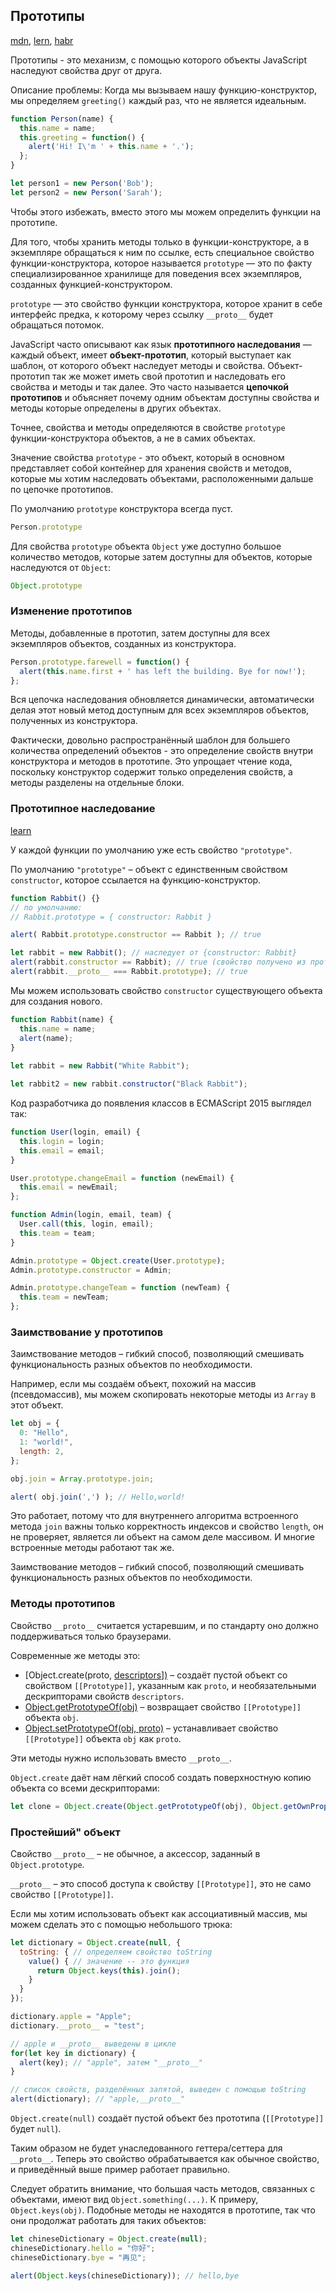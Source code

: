 ## Прототипы

[mdn](https://developer.mozilla.org/ru/docs/Learn/JavaScript/Objects/Object_prototypes), [lern](https://learn.javascript.ru/prototype-inheritance), [habr](https://habr.com/ru/company/otus/blog/685528/)



Прототипы - это механизм, с помощью которого объекты JavaScript наследуют свойства друг от друга. 



Описание проблемы: Когда мы вызываем нашу функцию-конструктор, мы определяем `greeting()` каждый раз, что не является идеальным.

```javascript
function Person(name) {
  this.name = name;
  this.greeting = function() {
    alert('Hi! I\'m ' + this.name + '.');
  };
}

let person1 = new Person('Bob');
let person2 = new Person('Sarah');
```

Чтобы этого избежать, вместо этого мы можем определить функции на прототипе.



Для того, чтобы хранить методы только в функции-конструкторе, а в экземпляре обращаться к ним по ссылке, есть специальное свойство функции-конструктора, которое называется `prototype` — это по факту специализированное хранилище для поведения всех экземпляров, созданных функцией-конструктором.

 `prototype` — это свойство функции конструктора, которое хранит в себе интерфейс предка, к которому через ссылку `__proto__` будет обращаться потомок. 



JavaScript часто описывают как язык **прототипного наследования** — каждый объект, имеет **объект-прототип**, который выступает как шаблон, от которого объект наследует методы и свойства. Объект-прототип так же может иметь свой прототип и наследовать его свойства и методы и так далее. Это часто называется **цепочкой прототипов** и объясняет почему одним объектам доступны свойства и методы которые определены в других объектах.

Точнее, свойства и методы определяются в свойстве `prototype` функции-конструктора объектов, а не в самих объектах.



Значение свойства `prototype` - это объект, который в основном представляет собой контейнер для хранения свойств и методов, которые мы хотим наследовать объектами, расположенными дальше по цепочке прототипов.

По умолчанию `prototype` конструктора всегда пуст.

```javascript
Person.prototype
```

Для свойства `prototype` объекта `Object` уже доступно большое количество методов, которые затем доступны для объектов, которые наследуются от `Object`:

```javascript
Object.prototype
```



### Изменение прототипов

Методы, добавленные в прототип, затем доступны для всех экземпляров объектов, созданных из конструктора.

```javascript
Person.prototype.farewell = function() {
  alert(this.name.first + ' has left the building. Bye for now!');
};
```

Вся цепочка наследования обновляется динамически, автоматически делая этот новый метод доступным для всех экземпляров объектов, полученных из конструктора.

Фактически, довольно распространённый шаблон для большего количества определений объектов - это определение свойств внутри конструктора и методов в прототипе. Это упрощает чтение кода, поскольку конструктор содержит только определения свойств, а методы разделены на отдельные блоки. 



### Прототипное наследование

[learn](https://learn.javascript.ru/function-prototype)

У каждой функции по умолчанию уже есть свойство `"prototype"`.

По умолчанию `"prototype"` – объект с единственным свойством `constructor`, которое ссылается на функцию-конструктор.

```javascript
function Rabbit() {}
// по умолчанию:
// Rabbit.prototype = { constructor: Rabbit }

alert( Rabbit.prototype.constructor == Rabbit ); // true

let rabbit = new Rabbit(); // наследует от {constructor: Rabbit}
alert(rabbit.constructor == Rabbit); // true (свойство получено из прототипа)
alert(rabbit.__proto__ === Rabbit.prototype); // true
```

Мы можем использовать свойство `constructor` существующего объекта для создания нового.

```javascript
function Rabbit(name) {
  this.name = name;
  alert(name);
}
	
let rabbit = new Rabbit("White Rabbit");

let rabbit2 = new rabbit.constructor("Black Rabbit");
```



Код разработчика до появления классов в ECMAScript 2015 выглядел так:

```javascript
function User(login, email) {
  this.login = login;
  this.email = email;
}

User.prototype.changeEmail = function (newEmail) {
  this.email = newEmail;
};

function Admin(login, email, team) {
  User.call(this, login, email);
  this.team = team;
}

Admin.prototype = Object.create(User.prototype);
Admin.prototype.constructor = Admin;

Admin.prototype.changeTeam = function (newTeam) {
  this.team = newTeam;
};
```



### Заимствование у прототипов

Заимствование методов – гибкий способ, позволяющий смешивать функциональность разных объектов по необходимости.

Например, если мы создаём объект, похожий на массив (псевдомассив), мы можем скопировать некоторые методы из `Array` в этот объект.

```javascript
let obj = {
  0: "Hello",
  1: "world!",
  length: 2,
};

obj.join = Array.prototype.join;

alert( obj.join(',') ); // Hello,world!
```

Это работает, потому что для внутреннего алгоритма встроенного метода `join` важны только корректность индексов и свойство `length`, он не проверяет, является ли объект на самом деле массивом. И многие встроенные методы работают так же.

Заимствование методов – гибкий способ, позволяющий смешивать функциональность разных объектов по необходимости.



### Методы прототипов

Свойство `__proto__` считается устаревшим, и по стандарту оно должно поддерживаться только браузерами.

Современные же методы это:

- [Object.create(proto, [descriptors\])](https://developer.mozilla.org/ru/docs/Web/JavaScript/Reference/Global_Objects/Object/create) – создаёт пустой объект со свойством `[[Prototype]]`, указанным как `proto`, и необязательными дескрипторами свойств `descriptors`.
- [Object.getPrototypeOf(obj)](https://developer.mozilla.org/ru/docs/Web/JavaScript/Reference/Global_Objects/Object/getPrototypeOf) – возвращает свойство `[[Prototype]]` объекта `obj`.
- [Object.setPrototypeOf(obj, proto)](https://developer.mozilla.org/ru/docs/Web/JavaScript/Reference/Global_Objects/Object/setPrototypeOf) – устанавливает свойство `[[Prototype]]` объекта `obj` как `proto`.

Эти методы нужно использовать вместо `__proto__`.

`Object.create` даёт нам лёгкий способ создать поверхностную копию объекта со всеми дескрипторами:

```javascript
let clone = Object.create(Object.getPrototypeOf(obj), Object.getOwnPropertyDescriptors(obj));
```



### Простейший" объект

Свойство `__proto__` – не обычное, а аксессор, заданный в `Object.prototype`.

`__proto__` – это способ доступа к свойству `[[Prototype]]`, это не само свойство `[[Prototype]]`.

Если мы хотим использовать объект как ассоциативный массив, мы можем сделать это с помощью небольшого трюка:

```javascript
let dictionary = Object.create(null, {
  toString: { // определяем свойство toString
    value() { // значение -- это функция
      return Object.keys(this).join();
    }
  }
});

dictionary.apple = "Apple";
dictionary.__proto__ = "test";

// apple и __proto__ выведены в цикле
for(let key in dictionary) {
  alert(key); // "apple", затем "__proto__"
}

// список свойств, разделённых запятой, выведен с помощью toString
alert(dictionary); // "apple,__proto__"
```

`Object.create(null)` создаёт пустой объект без прототипа (`[[Prototype]]` будет `null`).

Таким образом не будет унаследованного геттера/сеттера для `__proto__`. Теперь это свойство обрабатывается как обычное свойство, и приведённый выше пример работает правильно.



Следует обратить внимание, что большая часть методов, связанных с объектами, имеют вид `Object.something(...)`. К примеру, `Object.keys(obj)`. Подобные методы не находятся в прототипе, так что они продолжат работать для таких объектов:

```javascript
let chineseDictionary = Object.create(null);
chineseDictionary.hello = "你好";
chineseDictionary.bye = "再见";

alert(Object.keys(chineseDictionary)); // hello,bye
```

